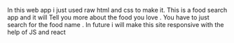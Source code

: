 In this web app i just used raw html and css to make it. This is a food search app and it will Tell you more about the food you love . You have to just search for the food name . In future i will make this site responsive with the help of JS and react
